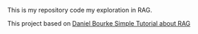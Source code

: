 This is my repository code my exploration in RAG.

This project based on [Daniel Bourke Simple Tutorial about RAG](https://www.youtube.com/watch?v=qN_2fnOPY-M&t=7518s&ab_channel=DanielBourke)
